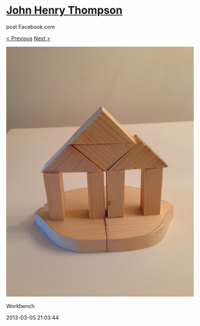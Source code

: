 # [John Henry Thompson](../README.md)
post Facebook.com

[< Previous](2013-03-05-1.md) [Next >](2013-02-17-1.md)

[![](../media/2013-03-05/Workbench-1.jpg)](../README.md)

Workbench

2013-03-05 21:03:44